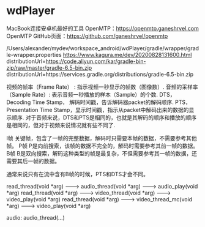 # wdPlayer

MacBook连接安卓机最好的工具
OpenMTP：https://openmtp.ganeshrvel.com
OpenMTP GitHub页面：https://github.com/ganeshrvel/openmtp

/Users/alexander/mydev/workspace_android/wdPlayer/gradle/wrapper/gradle-wrapper.properties
https://www.kagura.me/dev/20200828131600.html
distributionUrl=https://code.aliyun.com/kar/gradle-bin-zip/raw/master/gradle-6.5-bin.zip
distributionUrl=https\://services.gradle.org/distributions/gradle-6.5-bin.zip

视频的帧率（Frame Rate）   : 指示视频一秒显示的帧数（图像数）.
音频的采样率（Sample Rate）: 表示音频一秒播放的样本（Sample）的个数.
DTS，Decoding Time Stamp，    解码时间戳，告诉解码器packet的解码顺序.
PTS，Presentation Time Stamp，显示时间戳，指示从packet中解码出来的数据的显示顺序.
对于音频来说，DTS和PTS是相同的，也就是其解码的顺序和播放的顺序是相同的，但对于视频来说情况就有些不同了.

I帧 关键帧，包含了一帧的完整数据，解码时只需要本帧的数据，不需要参考其他帧。
P帧 P是向前搜索，该帧的数据不完全的，解码时需要参考其前一帧的数据。
B帧 B是双向搜索，解码这种类型的帧是最复杂，不但需要参考其一帧的数据，还需要其后一帧的数据。

通常来说只有在流中含有B帧的时候，PTS和DTS才会不同。

read_thread(void *arg) ---> audio_thread(void *arg)    ---> audio_play(void *arg)
read_thread(void *arg) ---> video_thread(void *arg)    ---> video_play(void *arg)
read_thread(void *arg) ---> video_thread_mc(void *arg) ---> video_play(void *arg)

audio:
    audio_thread(...)







































